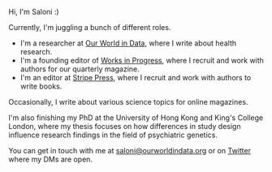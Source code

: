 Hi, I'm Saloni :)

Currently, I'm juggling a bunch of different roles.

- I'm a researcher at [Our World in Data](https://ourworldindata.org), where I write about health research. 
- I'm a founding editor of [Works in Progress](https://worksinprogress.co), where I recruit and work with authors for our quarterly magazine. 
- I'm an editor at [Stripe Press](https://press.stripe.com), where I recruit and work with authors to write books. 

Occasionally, I write about various science topics for online magazines.

I'm also finishing my PhD at the University of Hong Kong and King's College London, where my thesis focuses on how differences in study design influence research findings in the field of psychiatric genetics.

You can get in touch with me at saloni@ourworldindata.org or on [Twitter](https://twitter.com/salonium) where my DMs are open.
